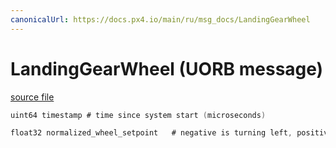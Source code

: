 ```yaml
---
canonicalUrl: https://docs.px4.io/main/ru/msg_docs/LandingGearWheel
---
```


# LandingGearWheel (UORB message)



[source file](https://github.com/PX4/PX4-Autopilot/blob/release/1.14/msg/LandingGearWheel.msg)

```c
uint64 timestamp # time since system start (microseconds)

float32 normalized_wheel_setpoint   # negative is turning left, positive turning right [-1, 1]

```
